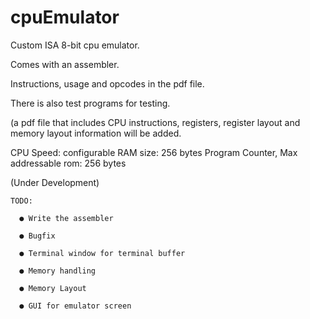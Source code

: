 # cpuEmulator
Custom ISA 8-bit cpu emulator.

Comes with an assembler.

Instructions, usage and opcodes in the pdf file.

There is also test programs for testing.

(a pdf file that includes CPU instructions, registers, register layout and memory layout information will be added.


CPU Speed: configurable
RAM size: 256 bytes
Program Counter, Max addressable rom: 256 bytes

(Under Development)


    TODO:
  
      ● Write the assembler
  
      ● Bugfix
  
      ● Terminal window for terminal buffer
  
      ● Memory handling

      ● Memory Layout

      ● GUI for emulator screen
